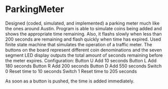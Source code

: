 # ParkingMeter
Designed (coded, simulated, and implemented) a parking meter much like the ones around Austin. Program is able to simulate coins being added and shows the appropriate time remaining. Also, it flashs slowly when less than 200 seconds are remaining and flash quickly when time has expired.
Used finite state machine that simulates the operation of a traffic meter. The buttons on the board represent different coin denominations and the seven segment LED display outputs the total amount of seconds remaining before the meter expires.
Configuration:
Button U Add 10 seconds
Button L Add 180 seconds
Button R Add 200 seconds
Button D Add 550 seconds
Switch 0 Reset time to 10 seconds
Switch 1 Reset time to 205 seconds

As soon as a button is pushed, the time is added immediately. 
